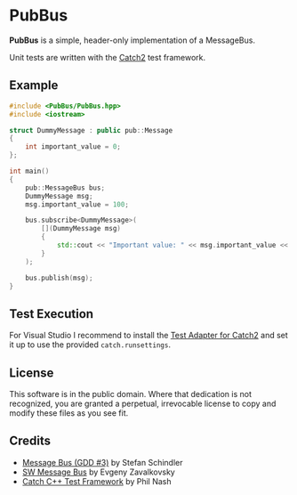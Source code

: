 # PubBus

**PubBus** is a simple, header-only implementation of a MessageBus.

Unit tests are written with the [Catch2](https://github.com/catchorg/Catch2) test framework.

## Example

```c++
#include <PubBus/PubBus.hpp>
#include <iostream>

struct DummyMessage : public pub::Message
{
	int important_value = 0;
};

int main()
{
	pub::MessageBus bus;
	DummyMessage msg;
	msg.important_value = 100;

	bus.subscribe<DummyMessage>(
		[](DummyMessage msg)
		{
			std::cout << "Important value: " << msg.important_value << "\n";
		}
	);

	bus.publish(msg);
}
```

## Test Execution

For Visual Studio I recommend to install the [Test Adapter for Catch2](https://github.com/JohnnyHendriks/TestAdapter_Catch2) and set it up to use the provided `catch.runsettings`.

## License

This software is in the public domain. Where that dedication is not
recognized, you are granted a perpetual, irrevocable license to copy
and modify these files as you see fit.

## Credits

* [Message Bus (GDD #3)](http://www.optank.org/2013/04/02/game-development-design-3-message-bus/) by Stefan Schindler
* [SW Message Bus](http://www.codeproject.com/Articles/723656/SW-Message-Bus) by Evgeny Zavalkovsky
* [Catch C++ Test Framework](https://github.com/philsquared/Catch) by Phil Nash
